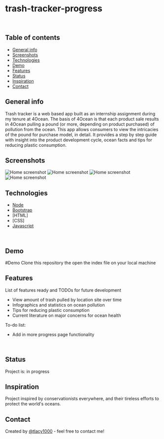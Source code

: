 # trash-tracker-progress
​
## Table of contents
* [General info](#general-info)
* [Screenshots](#screenshots)
* [Technologies](#technologies)
* [Demo](#demo)
* [Features](#features)
* [Status](#status)
* [Inspiration](#inspiration)
* [Contact](#contact)
​
## General info
 Trash tracker is a web based app built as an internship assignment during my tenure at 4Ocean.  The basis of 4Ocean is that each product sale results in 4Ocean pulling a pound (or more, depending on product purchased) of pollution from the ocean. This app allows consumers to view the intricacies of the pound for purchase model, in detail. It provides a step by step guide with insight into the product development cycle, ocean facts and tips for reducing plastic consumption.
​
## Screenshots
![Home screenshot](./img/screens/home.png)
![Home screenshot](./img/screens/intro.png)
![Home screenshot](./img/screens/speakers.png)
![Home screenshot](./img/screens/schedule.png)
​
## Technologies
* [Node](https://nodejs.org) 
* [Bootstrap](https://www.bootstrap.com/)  
* [HTML]
* [CSS]
* [Javascript](https://www.javascript.com/)

​
## Demo

#Demo Clone this repository the open the index file on your local machine
​

## Features
List of features ready and TODOs for future development
* View amount of trash pulled by location site over time
* Infographics and statistics on ocean pollution
* Tips for reducing plastic consumption
* Current literature on major concerns for ocean health
​

To-do list:
* Add in more progress page functionality 

​
## Status
Project is: in progress
​
## Inspiration
Project inspired by conservationists everywhere, and their tireless efforts to protect the world's oceans.
​
## Contact
Created by [@tlacy1000](https://www.lacytammy.com/) - feel free to contact me!
